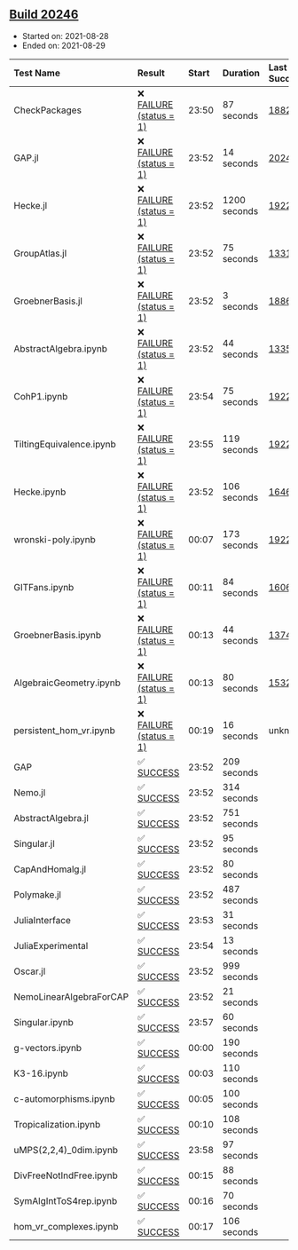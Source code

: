 ## [Build 20246](https://oscarci.mathematik.uni-kl.de/job/oscar/20246/)

* Started on: 2021-08-28
* Ended on: 2021-08-29

| Test Name    | Result | Start | Duration | Last Success | First Failure |
|:-------------|:-------|:------|:---------|:-------------|:--------------|
| CheckPackages | ❌ [FAILURE (status = 1)](https://oscarci.mathematik.uni-kl.de/job/oscar/20246/artifact/logs/build-20246/CheckPackages.log) | 23:50 | 87 seconds | [18822](https://oscarci.mathematik.uni-kl.de/job/oscar/18822/) | [18823](https://oscarci.mathematik.uni-kl.de/job/oscar/18823/) |
| GAP.jl | ❌ [FAILURE (status = 1)](https://oscarci.mathematik.uni-kl.de/job/oscar/20246/artifact/logs/build-20246/GAP.jl.log) | 23:52 | 14 seconds | [20245](https://oscarci.mathematik.uni-kl.de/job/oscar/20245/) | [20246](https://oscarci.mathematik.uni-kl.de/job/oscar/20246/) |
| Hecke.jl | ❌ [FAILURE (status = 1)](https://oscarci.mathematik.uni-kl.de/job/oscar/20246/artifact/logs/build-20246/Hecke.jl.log) | 23:52 | 1200 seconds | [19222](https://oscarci.mathematik.uni-kl.de/job/oscar/19222/) | [20152](https://oscarci.mathematik.uni-kl.de/job/oscar/20152/) |
| GroupAtlas.jl | ❌ [FAILURE (status = 1)](https://oscarci.mathematik.uni-kl.de/job/oscar/20246/artifact/logs/build-20246/GroupAtlas.jl.log) | 23:52 | 75 seconds | [13311](https://oscarci.mathematik.uni-kl.de/job/oscar/13311/) | [13312](https://oscarci.mathematik.uni-kl.de/job/oscar/13312/) |
| GroebnerBasis.jl | ❌ [FAILURE (status = 1)](https://oscarci.mathematik.uni-kl.de/job/oscar/20246/artifact/logs/build-20246/GroebnerBasis.jl.log) | 23:52 | 3 seconds | [18864](https://oscarci.mathematik.uni-kl.de/job/oscar/18864/) | [18865](https://oscarci.mathematik.uni-kl.de/job/oscar/18865/) |
| AbstractAlgebra.ipynb | ❌ [FAILURE (status = 1)](https://oscarci.mathematik.uni-kl.de/job/oscar/20246/artifact/logs/build-20246/AbstractAlgebra.ipynb.log) | 23:52 | 44 seconds | [13355](https://oscarci.mathematik.uni-kl.de/job/oscar/13355/) | [13356](https://oscarci.mathematik.uni-kl.de/job/oscar/13356/) |
| CohP1.ipynb | ❌ [FAILURE (status = 1)](https://oscarci.mathematik.uni-kl.de/job/oscar/20246/artifact/logs/build-20246/CohP1.ipynb.log) | 23:54 | 75 seconds | [19222](https://oscarci.mathematik.uni-kl.de/job/oscar/19222/) | [20152](https://oscarci.mathematik.uni-kl.de/job/oscar/20152/) |
| TiltingEquivalence.ipynb | ❌ [FAILURE (status = 1)](https://oscarci.mathematik.uni-kl.de/job/oscar/20246/artifact/logs/build-20246/TiltingEquivalence.ipynb.log) | 23:55 | 119 seconds | [19222](https://oscarci.mathematik.uni-kl.de/job/oscar/19222/) | [20152](https://oscarci.mathematik.uni-kl.de/job/oscar/20152/) |
| Hecke.ipynb | ❌ [FAILURE (status = 1)](https://oscarci.mathematik.uni-kl.de/job/oscar/20246/artifact/logs/build-20246/Hecke.ipynb.log) | 23:52 | 106 seconds | [16463](https://oscarci.mathematik.uni-kl.de/job/oscar/16463/) | [16464](https://oscarci.mathematik.uni-kl.de/job/oscar/16464/) |
| wronski-poly.ipynb | ❌ [FAILURE (status = 1)](https://oscarci.mathematik.uni-kl.de/job/oscar/20246/artifact/logs/build-20246/wronski-poly.ipynb.log) | 00:07 | 173 seconds | [19222](https://oscarci.mathematik.uni-kl.de/job/oscar/19222/) | [20152](https://oscarci.mathematik.uni-kl.de/job/oscar/20152/) |
| GITFans.ipynb | ❌ [FAILURE (status = 1)](https://oscarci.mathematik.uni-kl.de/job/oscar/20246/artifact/logs/build-20246/GITFans.ipynb.log) | 00:11 | 84 seconds | [16068](https://oscarci.mathematik.uni-kl.de/job/oscar/16068/) | [16069](https://oscarci.mathematik.uni-kl.de/job/oscar/16069/) |
| GroebnerBasis.ipynb | ❌ [FAILURE (status = 1)](https://oscarci.mathematik.uni-kl.de/job/oscar/20246/artifact/logs/build-20246/GroebnerBasis.ipynb.log) | 00:13 | 44 seconds | [13748](https://oscarci.mathematik.uni-kl.de/job/oscar/13748/) | [13749](https://oscarci.mathematik.uni-kl.de/job/oscar/13749/) |
| AlgebraicGeometry.ipynb | ❌ [FAILURE (status = 1)](https://oscarci.mathematik.uni-kl.de/job/oscar/20246/artifact/logs/build-20246/AlgebraicGeometry.ipynb.log) | 00:13 | 80 seconds | [15322](https://oscarci.mathematik.uni-kl.de/job/oscar/15322/) | [15323](https://oscarci.mathematik.uni-kl.de/job/oscar/15323/) |
| persistent_hom_vr.ipynb | ❌ [FAILURE (status = 1)](https://oscarci.mathematik.uni-kl.de/job/oscar/20246/artifact/logs/build-20246/persistent_hom_vr.ipynb.log) | 00:19 | 16 seconds | unknown | unknown |
| GAP | ✅ [SUCCESS](https://oscarci.mathematik.uni-kl.de/job/oscar/20246/artifact/logs/build-20246/GAP.log) | 23:52 | 209 seconds |  |  |
| Nemo.jl | ✅ [SUCCESS](https://oscarci.mathematik.uni-kl.de/job/oscar/20246/artifact/logs/build-20246/Nemo.jl.log) | 23:52 | 314 seconds |  |  |
| AbstractAlgebra.jl | ✅ [SUCCESS](https://oscarci.mathematik.uni-kl.de/job/oscar/20246/artifact/logs/build-20246/AbstractAlgebra.jl.log) | 23:52 | 751 seconds |  |  |
| Singular.jl | ✅ [SUCCESS](https://oscarci.mathematik.uni-kl.de/job/oscar/20246/artifact/logs/build-20246/Singular.jl.log) | 23:52 | 95 seconds |  |  |
| CapAndHomalg.jl | ✅ [SUCCESS](https://oscarci.mathematik.uni-kl.de/job/oscar/20246/artifact/logs/build-20246/CapAndHomalg.jl.log) | 23:52 | 80 seconds |  |  |
| Polymake.jl | ✅ [SUCCESS](https://oscarci.mathematik.uni-kl.de/job/oscar/20246/artifact/logs/build-20246/Polymake.jl.log) | 23:52 | 487 seconds |  |  |
| JuliaInterface | ✅ [SUCCESS](https://oscarci.mathematik.uni-kl.de/job/oscar/20246/artifact/logs/build-20246/JuliaInterface.log) | 23:53 | 31 seconds |  |  |
| JuliaExperimental | ✅ [SUCCESS](https://oscarci.mathematik.uni-kl.de/job/oscar/20246/artifact/logs/build-20246/JuliaExperimental.log) | 23:54 | 13 seconds |  |  |
| Oscar.jl | ✅ [SUCCESS](https://oscarci.mathematik.uni-kl.de/job/oscar/20246/artifact/logs/build-20246/Oscar.jl.log) | 23:52 | 999 seconds |  |  |
| NemoLinearAlgebraForCAP | ✅ [SUCCESS](https://oscarci.mathematik.uni-kl.de/job/oscar/20246/artifact/logs/build-20246/NemoLinearAlgebraForCAP.log) | 23:52 | 21 seconds |  |  |
| Singular.ipynb | ✅ [SUCCESS](https://oscarci.mathematik.uni-kl.de/job/oscar/20246/artifact/logs/build-20246/Singular.ipynb.log) | 23:57 | 60 seconds |  |  |
| g-vectors.ipynb | ✅ [SUCCESS](https://oscarci.mathematik.uni-kl.de/job/oscar/20246/artifact/logs/build-20246/g-vectors.ipynb.log) | 00:00 | 190 seconds |  |  |
| K3-16.ipynb | ✅ [SUCCESS](https://oscarci.mathematik.uni-kl.de/job/oscar/20246/artifact/logs/build-20246/K3-16.ipynb.log) | 00:03 | 110 seconds |  |  |
| c-automorphisms.ipynb | ✅ [SUCCESS](https://oscarci.mathematik.uni-kl.de/job/oscar/20246/artifact/logs/build-20246/c-automorphisms.ipynb.log) | 00:05 | 100 seconds |  |  |
| Tropicalization.ipynb | ✅ [SUCCESS](https://oscarci.mathematik.uni-kl.de/job/oscar/20246/artifact/logs/build-20246/Tropicalization.ipynb.log) | 00:10 | 108 seconds |  |  |
| uMPS(2,2,4)_0dim.ipynb | ✅ [SUCCESS](https://oscarci.mathematik.uni-kl.de/job/oscar/20246/artifact/logs/build-20246/uMPS-2-2-4-_0dim.ipynb.log) | 23:58 | 97 seconds |  |  |
| DivFreeNotIndFree.ipynb | ✅ [SUCCESS](https://oscarci.mathematik.uni-kl.de/job/oscar/20246/artifact/logs/build-20246/DivFreeNotIndFree.ipynb.log) | 00:15 | 88 seconds |  |  |
| SymAlgIntToS4rep.ipynb | ✅ [SUCCESS](https://oscarci.mathematik.uni-kl.de/job/oscar/20246/artifact/logs/build-20246/SymAlgIntToS4rep.ipynb.log) | 00:16 | 70 seconds |  |  |
| hom_vr_complexes.ipynb | ✅ [SUCCESS](https://oscarci.mathematik.uni-kl.de/job/oscar/20246/artifact/logs/build-20246/hom_vr_complexes.ipynb.log) | 00:17 | 106 seconds |  |  |
